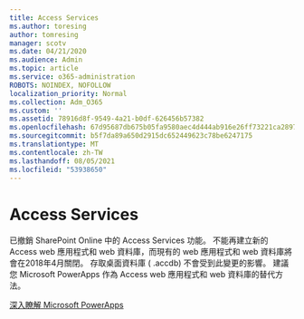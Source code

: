 ```yaml
---
title: Access Services
ms.author: toresing
author: tomresing
manager: scotv
ms.date: 04/21/2020
ms.audience: Admin
ms.topic: article
ms.service: o365-administration
ROBOTS: NOINDEX, NOFOLLOW
localization_priority: Normal
ms.collection: Adm_O365
ms.custom: ''
ms.assetid: 78916d8f-9549-4a21-b0df-626456b57382
ms.openlocfilehash: 67d95687db675b05fa9580aec4d444ab916e26ff73221ca289791b80807ca62f
ms.sourcegitcommit: b5f7da89a650d2915dc652449623c78be6247175
ms.translationtype: MT
ms.contentlocale: zh-TW
ms.lasthandoff: 08/05/2021
ms.locfileid: "53938650"
---
```

# <a name="access-services"></a>Access Services

已撤銷 SharePoint Online 中的 Access Services 功能。 不能再建立新的 Access web 應用程式和 web 資料庫，而現有的 web 應用程式和 web 資料庫將會在2018年4月關閉。 存取桌面資料庫 ( .accdb) 不會受到此變更的影響。 建議您 Microsoft PowerApps 作為 Access web 應用程式和 web 資料庫的替代方法。 
  
[深入瞭解 Microsoft PowerApps](https://powerapps.microsoft.com/)
  